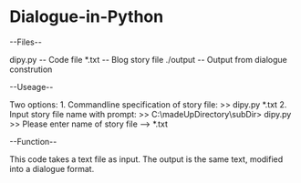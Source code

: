 Dialogue-in-Python
==================

--Files--

  dipy.py  --  Code file 
  *.txt    --  Blog story file
  ./output --  Output from dialogue constrution

--Useage--

  Two options:
    1. Commandline specification of story file:
        >> dipy.py *.txt
    2. Input story file name with prompt:
        >> C:\madeUpDirectory\subDir> dipy.py
        >> Please enter name of story file --> *.txt
        
--Function--

  This code takes a text file as input. The output is the same text, modified into a dialogue format.
